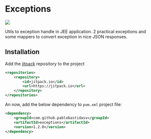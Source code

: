 # Exceptions

[![](https://jitpack.io/v/pablobastidasv/exceptions.svg)](https://jitpack.io/#pablobastidasv/exceptions)

Utils to exception handle in JEE application. 2 practical exceptions and some mappers 
to convert exception in nice JSON responses.

## Installation

Add the [jitpack](https://jitpack.io) repository to the project

```xml
<repositories>
    <repository>
        <id>jitpack.io</id>
        <url>https://jitpack.io</url>
    </repository>
</repositories>
```

An now, add the below dependency to `pom.xml` project file:

```xml
<dependency>
    <groupId>com.github.pablobastidasv</groupId>
    <artifactId>exceptions</artifactId>
    <version>1.2.0</version>
</dependency>
```